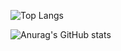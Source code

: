 ![Top Langs](https://github-readme-stats.vercel.app/api/top-langs/?username=Nicagab&locale=pt-br)

![Anurag's GitHub stats](https://github-readme-stats.vercel.app/api?username=Nicagab&show_icons=true&theme=tokyonight&locale=pt-br)
